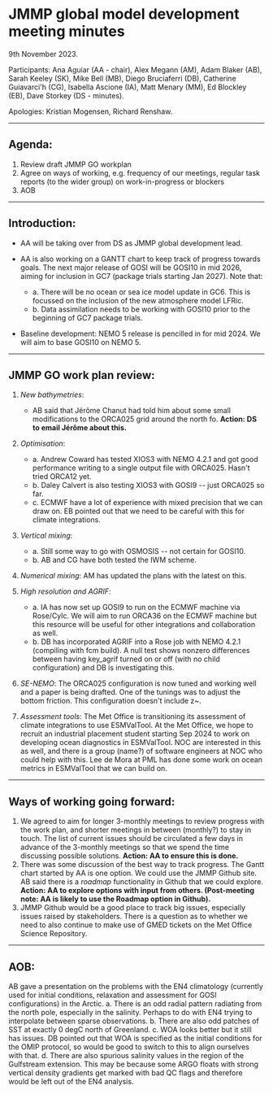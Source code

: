 # JMMP global model development meeting minutes

9th November 2023.

Participants: Ana Aguiar (AA - chair), Alex Megann (AM), Adam Blaker (AB), Sarah Keeley (SK), Mike Bell (MB), Diego Bruciaferri (DB), Catherine Guiavarci'h (CG), Isabella Ascione (IA), Matt Menary (MM), Ed Blockley (EB), Dave Storkey (DS - minutes).

Apologies: Kristian Mogensen, Richard Renshaw.

----------

## Agenda:
1. Review draft JMMP GO workplan
2. Agree on ways of working, e.g. frequency of our meetings, regular task reports (to the wider group) on work-in-progress or blockers
3. AOB

----------

## Introduction:
- AA will be taking over from DS as JMMP global development lead. 

- AA is also working on a GANTT chart to keep track of progress towards goals. The next major release of GOSI will be GOSI10 in mid 2026, aiming for inclusion in GC7 (package trials starting Jan 2027). Note that:
   - a. There will be no ocean or sea ice model update in GC6. This is focussed on the inclusion of the new atmosphere model LFRic. 
   - b. Data assimilation needs to be working with GOSI10 prior to the beginning of GC7 package trials. 

- Baseline development: NEMO 5 release is pencilled in for mid 2024. We will aim to base GOSI10 on NEMO 5. 

----------

## JMMP GO work plan review:
1. _New bathymetries_:
   - AB said that Jérôme Chanut had told him about some small modifications to the ORCA025 grid around the north fo. **Action: DS to email Jérôme about this.**

2. _Optimisation_:
   - a.	Andrew Coward has tested XIOS3 with NEMO 4.2.1 and got good performance writing to a single output file with ORCA025. Hasn't tried ORCA12 yet. 
   - b.	Daley Calvert is also testing XIOS3 with GOSI9 -- just ORCA025 so far.
   - c.	ECMWF have a lot of experience with mixed precision that we can draw on. EB pointed out that we need to be careful with this for climate integrations. 

3. _Vertical mixing_:
   - a.	Still some way to go with OSMOSIS -- not certain for GOSI10.
   - b.	AB and CG have both tested the IWM scheme.

4. _Numerical mixing_: AM has updated the plans with the latest on this. 

5. _High resolution and AGRIF_: 
   - a.	IA has now set up GOSI9 to run on the ECMWF machine via Rose/Cylc. We will aim to run ORCA36 on the ECMWF machine but this resource will be useful for other integrations and collaboration as well. 
   - b.	DB has incorporated AGRIF into a Rose job with NEMO 4.2.1 (compiling with fcm build). A null test shows nonzero differences between having key_agrif turned on or off (with no child configuration) and DB is investigating this. 

6. _SE-NEMO_: The ORCA025 configuration is now tuned and working well and a paper is being drafted. One of the tunings was to adjust the bottom friction. This configuration doesn't include z~.

7. _Assessment tools_: The Met Office is transitioning its assessment of climate integrations to use ESMValTool. At the Met Office, we hope to recruit an industrial placement student starting Sep 2024 to work on developing ocean diagnostics in ESMValTool. NOC are interested in this as well, and there is a group (name?) of software engineers at NOC who could help with this. Lee de Mora at PML has done some work on ocean metrics in ESMValTool that we can build on.

----------

## Ways of working going forward:
1. We agreed to aim for longer 3-monthly meetings to review progress with the work plan, and shorter meetings in between (monthly?) to stay in touch. The list of current issues should be circulated a few days in advance of the 3-monthly meetings so that we spend the time discussing possible solutions. **Action: AA to ensure this is done.**
2. There was some discussion of the best way to track progress. The Gantt chart started by AA is one option. We could use the JMMP Github site. AB said there is a _roadmap_ functionality in Github that we could explore. **Action: AA to explore options with input from others. (Post-meeting note: AA is likely to use the Roadmap option in Github).**
3. JMMP Github would be a good place to track big issues, especially issues raised by stakeholders. There is a question as to whether we need to also continue to make use of GMED tickets on the Met Office Science Repository. 

----------

## AOB:

AB gave a presentation on the problems with the EN4 climatology (currently used for initial conditions, relaxation and assessment for GOSI configurations) in the Arctic.
a. There is an odd radial pattern radiating from the north pole, especially in the salinity. Perhaps to do with EN4 trying to interpolate between sparse observations. 
b. There are also odd patches of SST at exactly 0 degC north of Greenland. 
c. WOA looks better but it still has issues. DB pointed out that WOA is specified as the initial conditions for the OMIP protocol, so would be good to switch to this to align ourselves with that. 
d. There are also spurious salinity values in the region of the Gulfstream extension. This may be because some ARGO floats with strong vertical density gradients get marked with bad QC flags and therefore would be left out of the EN4 analysis. 

